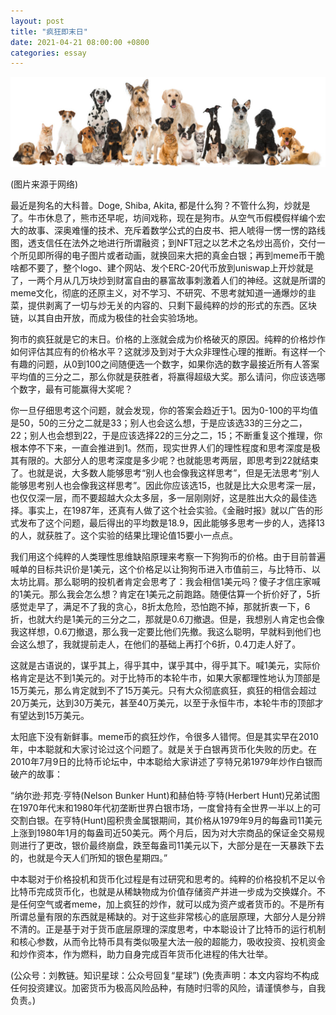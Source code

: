 ```yaml
---
layout: post
title: "疯狂即末日"
date: 2021-04-21 08:00:00 +0800
categories: essay
---
```


![](/images/2021/20210421.jpg)

(图片来源于网络)

最近是狗名的大科普。Doge, Shiba, Akita, 都是什么狗？不管什么狗，炒就是了。牛市休息了，熊市还早呢，坊间戏称，现在是狗市。从空气币假模假样编个宏大的故事、深奥难懂的技术、充斥着数学公式的白皮书、把人唬得一愣一愣的路线图，透支信任在法外之地进行所谓融资；到NFT冠之以艺术之名炒出高价，交付一个所见即所得的电子图片或者动画，就换回来大把的真金白银；再到meme币干脆啥都不要了，整个logo、建个网站、发个ERC-20代币放到uniswap上开炒就是了，一两个月从几万块炒到财富自由的暴富故事刺激着人们的神经。这就是所谓的meme文化，彻底的还原主义，对不学习、不研究、不思考就知道一通爆炒的韭菜，提供剥离了一切与炒无关的内容的、只剩下最纯粹的炒的形式的东西。区块链，以其自由开放，而成为极佳的社会实验场地。

狗市的疯狂就是它的末日。价格的上涨就会成为价格破灭的原因。纯粹的价格炒作如何评估其应有的价格水平？这就涉及到对于大众非理性心理的推断。有这样一个有趣的问题，从0到100之间随便选一个数字，如果你选的数字最接近所有人答案平均值的三分之二，那么你就是获胜者，将赢得超级大奖。那么请问，你应该选哪个数字，最有可能赢得大奖呢？

你一旦仔细思考这个问题，就会发现，你的答案会趋近于1。因为0-100的平均值是50，50的三分之二就是33；别人也会这么想，于是应该选33的三分之二，22；别人也会想到22，于是应该选择22的三分之二，15；不断重复这个推理，你根本停不下来，一直会推进到1。然而，现实世界人们的理性程度和思考深度是极其有限的。大部分人的思考深度是多少呢？也就能思考两层，即思考到22就结束了。也就是说，大多数人能够思考“别人也会像我这样思考”，但是无法思考“别人能够思考别人也会像我这样思考”。因此你应该选15，也就是比大众思考深一层，也仅仅深一层，而不要超越大众太多层，多一层刚刚好，这是胜出大众的最佳选择。事实上，在1987年，还真有人做了这个社会实验。《金融时报》就以广告的形式发布了这个问题，最后得出的平均数是18.9，因此能够多思考一步的人，选择13的人，就获胜了。这个实验的结果比理论值15要小一点点。

我们用这个纯粹的人类理性思维缺陷原理来考察一下狗狗币的价格。由于目前普遍喊单的目标共识价是1美元，这个价格足以让狗狗币进入市值前三，与比特币、以太坊比肩。那么聪明的投机者肯定会思考了：我会相信1美元吗？傻子才信庄家喊的1美元。那么我会怎么想？肯定在1美元之前跑路。随便估算一个折价好了，5折感觉走早了，满足不了我的贪心，8折太危险，恐怕跑不掉，那就折衷一下，6折，也就大约是1美元的三分之二，那就是0.6刀撤退。但是，我想别人肯定也会像我这样想，0.6刀撤退，那么我一定要比他们先撤。我这么聪明，早就料到他们也会这么想了，我就提前走人，在他们的基础上再打个6折，0.4刀走人好了。

这就是古语说的，谋乎其上，得乎其中，谋乎其中，得乎其下。喊1美元，实际价格肯定是达不到1美元的。对于比特币的本轮牛市，如果大家都理性地认为顶部是15万美元，那么肯定就到不了15万美元。只有大众彻底疯狂，疯狂的相信会超过20万美元，达到30万美元，甚至40万美元，以至于永恒牛市，本轮牛市的顶部才有望达到15万美元。

太阳底下没有新鲜事。meme币的疯狂炒作，令很多人错愕。但是其实早在2010年，中本聪就和大家讨论过这个问题了。就是关于白银再货币化失败的历史。在2010年7月9日的比特币论坛中，中本聪给大家讲述了亨特兄弟1979年炒作白银而破产的故事：

“纳尔逊·邦克·亨特(Nelson Bunker Hunt)和赫伯特·亨特(Herbert Hunt)兄弟试图在1970年代末和1980年代初垄断世界白银市场，一度曾持有全世界一半以上的可交割白银。在亨特(Hunt)囤积贵金属银期间，其价格从1979年9月的每盎司11美元上涨到1980年1月的每盎司近50美元。两个月后，因为对大宗商品的保证金交易规则进行了更改，银价最终崩盘，跌至每盎司11美元以下，大部分是在一天暴跌下去的，也就是今天人们所知的银色星期四。”

中本聪对于价格投机和货币化过程是有过研究和思考的。纯粹的价格投机不足以令比特币完成货币化，也就是从稀缺物成为价值存储资产并进一步成为交换媒介。不是任何空气或者meme，加上疯狂的炒作，就可以成为资产或者货币的。不是所有所谓总量有限的东西就是稀缺的。对于这些非常核心的底层原理，大部分人是分辨不清的。正是基于对于货币底层原理的深度思考，中本聪设计了比特币的运行机制和核心参数，从而令比特币具有类似吸星大法一般的超能力，吸收投资、投机资金和炒作资本，作为燃料，助力自身完成百年货币化进程的伟大壮举。

(公众号：刘教链。知识星球：公众号回复“星球”)
(免责声明：本文内容均不构成任何投资建议。加密货币为极高风险品种，有随时归零的风险，请谨慎参与，自我负责。)
